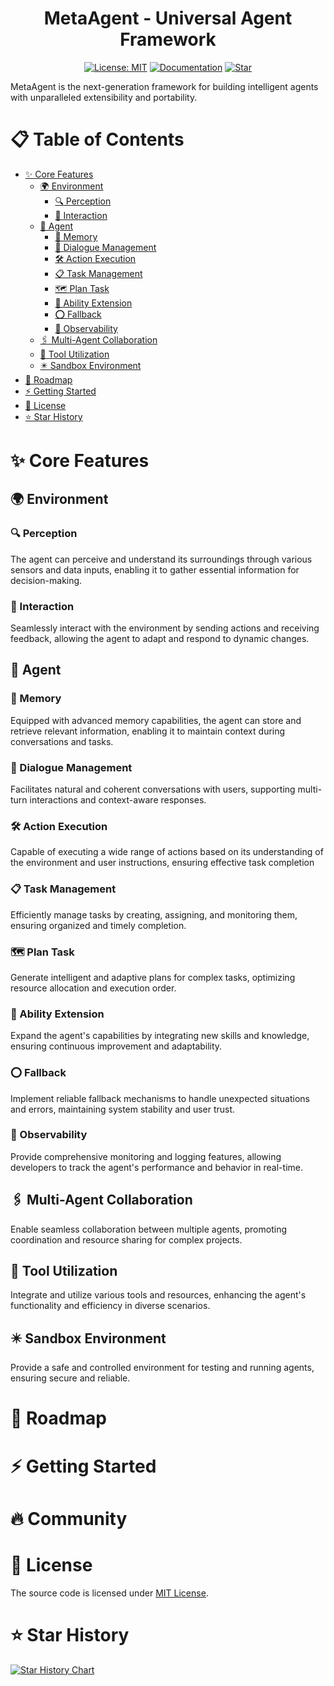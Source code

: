 <h1 align="center">
    MetaAgent - Universal Agent Framework
</h1>


<div align="center">

[![License: MIT](https://img.shields.io/badge/License-MIT-blue.svg)](https://opensource.org/licenses/MIT)
[![Documentation](https://img.shields.io/badge/docs-passing-green)](https://metaagent.github.io)
[![Star](https://img.shields.io/github/stars/vyckey/meta-agent?label=stars&logo=github&color=brightgreen)](https://api.star-history.com/svg?repos=vyckey/meta-agent&type=Date)

</div>

MetaAgent is the next-generation framework for building intelligent agents with unparalleled extensibility and portability.

# 📋 Table of Contents

- [✨️ Core Features](#-core-features)
  - [🌍 Environment](#-environment)
    - [🔍 Perception](#-perception)
    - [📌 Interaction](#-interaction)
  - [🤖 Agent](#-agent)
    - [🧠 Memory](#-memory)
    - [💬 Dialogue Management](#-dialogue-management)
    - [🛠️ Action Execution](#-action-execution)
    - [📋 Task Management](#-task-management)
    - [🗺️ Plan Task](#️-plan-task)
    - [🔱 Ability Extension](#-ability-extension)
    - [⭕ Fallback](#-fallback)
    - [👀 Observability](#-observability)
  - [🖇️ Multi-Agent Collaboration](#️-multi-agent-collaboration)
  - [🧰 Tool Utilization](#-tool-utilization)
  - [✴️ Sandbox Environment](#️-sandbox-environment)
- [🚀 Roadmap](#-roadmap)
- [⚡ Getting Started](#-getting-started)
- [📄 License](#-license)
- [⭐ Star History](#-star-history)


# ✨️ Core Features

## 🌍 Environment

### 🔍 Perception

The agent can perceive and understand its surroundings through various sensors and data inputs, enabling it to gather essential information for decision-making.

### 📌 Interaction

Seamlessly interact with the environment by sending actions and receiving feedback, allowing the agent to adapt and respond to dynamic changes.

## 🤖 Agent

### 🧠 Memory

Equipped with advanced memory capabilities, the agent can store and retrieve relevant information, enabling it to maintain context during conversations and tasks.

### 💬 Dialogue Management

Facilitates natural and coherent conversations with users, supporting multi-turn interactions and context-aware responses.

### 🛠️ Action Execution

Capable of executing a wide range of actions based on its understanding of the environment and user instructions, ensuring effective task completion

### 📋 Task Management

Efficiently manage tasks by creating, assigning, and monitoring them, ensuring organized and timely completion.

### 🗺️ Plan Task

Generate intelligent and adaptive plans for complex tasks, optimizing resource allocation and execution order.

### 🔱 Ability Extension

Expand the agent's capabilities by integrating new skills and knowledge, ensuring continuous improvement and adaptability.

### ⭕ Fallback

Implement reliable fallback mechanisms to handle unexpected situations and errors, maintaining system stability and user trust.

### 👀 Observability

Provide comprehensive monitoring and logging features, allowing developers to track the agent's performance and behavior in real-time.

## 🖇️ Multi-Agent Collaboration

Enable seamless collaboration between multiple agents, promoting coordination and resource sharing for complex projects.

## 🧰 Tool Utilization

Integrate and utilize various tools and resources, enhancing the agent's functionality and efficiency in diverse scenarios.

## ✴️ Sandbox Environment

Provide a safe and controlled environment for testing and running agents, ensuring secure and reliable.

# 🚀 Roadmap

# ⚡ Getting Started

# 🔥 Community

# 📄 License

The source code is licensed under [MIT License](LICENSE).

# ⭐ Star History

[![Star History Chart](https://api.star-history.com/svg?repos=vyckey/meta-agent&type=Date)](https://star-history.com/#vyckey/meta-agent&Date)
